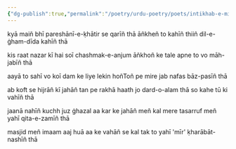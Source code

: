 ```yaml
---
{"dg-publish":true,"permalink":"/poetry/urdu-poetry/poets/intikhab-e-mir/diwan-01/kya-mai-bhi-pareshan-e-khatir-se-karin-tha/"}
---
```



kyā maiñ bhī pareshānī-e-ḳhātir se qarīñ thā
āñkheñ to kahīñ thiiñ dil-e-ġham-dīda kahīñ thā

kis raat nazar kī hai soī chashmak-e-anjum
āñkhoñ ke tale apne to vo māh-jabīñ thā

aayā to sahī vo koī dam ke liye lekin
hoñToñ pe mire jab nafas bāz-pasīñ thā

ab koft se hijrāñ kī jahāñ tan pe rakhā haath
jo dard-o-alam thā so kahe tū ki vahīñ thā

jaanā nahīñ kuchh juz ġhazal aa kar ke jahāñ meñ
kal mere tasarruf meñ yahī qita-e-zamīñ thā

masjid meñ imaam aaj huā aa ke vahāñ se
kal tak to yahī 'mīr' ḳharābāt-nashīñ thā


